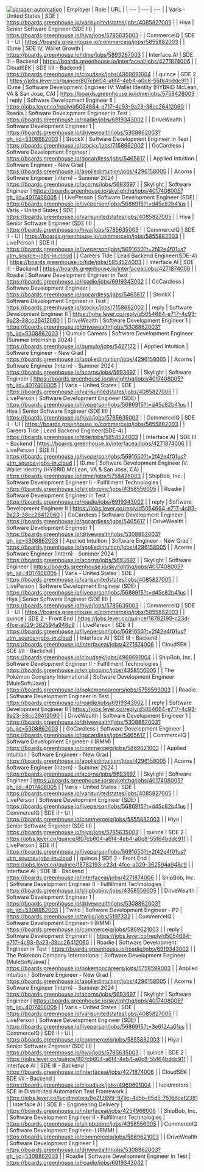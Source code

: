 [![scraper-automation](https://github.com/azad-ali786/Job_Openings/actions/workflows/scraper-automation.yml/badge.svg)](https://github.com/azad-ali786/Job_Openings/actions/workflows/scraper-automation.yml)
| Employer | Role | URL |
| --- | --- | --- |
| Varis - United States | SDE | https://boards.greenhouse.io/varisunitedstates/jobs/4085827005 |
| Hiya | Senior Software Engineer (SDE III) | https://boards.greenhouse.io/hiya/jobs/5785635003 |
| CommerceIQ | SDE II - UI | https://boards.greenhouse.io/commerceiq/jobs/5855882003 |
| ID.me | SDE IV, Wallet Growth | https://boards.greenhouse.io/idme/jobs/5893267003 |
| Interface AI | SDE III - Backend | https://boards.greenhouse.io/interfaceai/jobs/4271874006 |
| CloudSEK | SDE I/II - Backend | https://boards.greenhouse.io/cloudsek/jobs/4969691004 |
| quince | SDE 2 | https://jobs.lever.co/quince/807cb604-a6f4-4eb4-a0c8-55f64bddc911 |
| ID.me | Software Development Engineer IV: Wallet Identity (HYBRID McLean, VA & San Jose, CA) | https://boards.greenhouse.io/idme/jobs/5758426003 |
| reply | Software Development Engineer II | https://jobs.lever.co/reply/d5054664-e717-4c93-9a23-38cc26412060 |
| Roadie | Software Development Engineer in Test | https://boards.greenhouse.io/roadie/jobs/6919343002 |
| DriveWealth | Software Development Engineer 1 | https://boards.greenhouse.io/drivewealth/jobs/5308862003?gh_jid=5308862003 |
| StockX | Software Development Engineer in Test | https://boards.greenhouse.io/stockx/jobs/7158692002 |
| GoCardless | Software Development Engineer | https://boards.greenhouse.io/gocardless/jobs/5465617 |
| Applied Intuition | Software Engineer - New Grad | https://boards.greenhouse.io/appliedintuition/jobs/4296158005 |
| Acorns | Software Engineer (Intern) - Summer 2024 | https://boards.greenhouse.io/acorns/jobs/5693697 |
| Skylight | Software Engineer | https://boards.greenhouse.io/skylighthq/jobs/4017408005?gh_jid=4017408005 |
| LivePerson | Software Development Engineer (SDE) | https://boards.greenhouse.io/liveperson/jobs/5686915?t=d45c82b41us |
| Varis - United States | SDE | https://boards.greenhouse.io/varisunitedstates/jobs/4085827005 |
| Hiya | Senior Software Engineer (SDE III) | https://boards.greenhouse.io/hiya/jobs/5785635003 |
| CommerceIQ | SDE II - UI | https://boards.greenhouse.io/commerceiq/jobs/5855882003 |
| LivePerson | SDE II | https://boards.greenhouse.io/liveperson/jobs/5691650?t=2f42e4f01us?utm_source=jobs-in.cloud |
| Careers Tide | Lead Backend Engineer(SDE-4) | https://boards.greenhouse.io/tide/jobs/5854524003 |
| Interface AI | SDE III - Backend | https://boards.greenhouse.io/interfaceai/jobs/4271874006 |
| Roadie | Software Development Engineer in Test | https://boards.greenhouse.io/roadie/jobs/6919343002 |
| GoCardless | Software Development Engineer | https://boards.greenhouse.io/gocardless/jobs/5465617 |
| StockX | Software Development Engineer in Test | https://boards.greenhouse.io/stockx/jobs/7158692002 |
| reply | Software Development Engineer II | https://jobs.lever.co/reply/d5054664-e717-4c93-9a23-38cc26412060 |
| DriveWealth | Software Development Engineer 1 | https://boards.greenhouse.io/drivewealth/jobs/5308862003?gh_jid=5308862003 |
| Qumulo Careers | Software Development Engineer (Summer Internship 2024) | https://boards.greenhouse.io/qumulo/jobs/5427172 |
| Applied Intuition | Software Engineer - New Grad | https://boards.greenhouse.io/appliedintuition/jobs/4296158005 |
| Acorns | Software Engineer (Intern) - Summer 2024 | https://boards.greenhouse.io/acorns/jobs/5693697 |
| Skylight | Software Engineer | https://boards.greenhouse.io/skylighthq/jobs/4017408005?gh_jid=4017408005 |
| Varis - United States | SDE | https://boards.greenhouse.io/varisunitedstates/jobs/4085827005 |
| LivePerson | Software Development Engineer (SDE) | https://boards.greenhouse.io/liveperson/jobs/5686915?t=d45c82b41us |
| Hiya | Senior Software Engineer (SDE III) | https://boards.greenhouse.io/hiya/jobs/5785635003 |
| CommerceIQ | SDE II - UI | https://boards.greenhouse.io/commerceiq/jobs/5855882003 |
| Careers Tide | Lead Backend Engineer(SDE-4) | https://boards.greenhouse.io/tide/jobs/5854524003 |
| Interface AI | SDE III - Backend | https://boards.greenhouse.io/interfaceai/jobs/4271874006 |
| LivePerson | SDE II | https://boards.greenhouse.io/liveperson/jobs/5691650?t=2f42e4f01us?utm_source=jobs-in.cloud |
| ID.me | Software Development Engineer IV: Wallet Identity (HYBRID McLean, VA & San Jose, CA) | https://boards.greenhouse.io/idme/jobs/5758426003 |
| ShipBob, Inc. | Software Development Engineer II - Fulfillment Technologies | https://boards.greenhouse.io/shipbobinc/jobs/4358556005 |
| Roadie | Software Development Engineer in Test | https://boards.greenhouse.io/roadie/jobs/6919343002 |
| reply | Software Development Engineer II | https://jobs.lever.co/reply/d5054664-e717-4c93-9a23-38cc26412060 |
| GoCardless | Software Development Engineer | https://boards.greenhouse.io/gocardless/jobs/5465617 |
| DriveWealth | Software Development Engineer 1 | https://boards.greenhouse.io/drivewealth/jobs/5308862003?gh_jid=5308862003 |
| Applied Intuition | Software Engineer - New Grad | https://boards.greenhouse.io/appliedintuition/jobs/4296158005 |
| Acorns | Software Engineer (Intern) - Summer 2024 | https://boards.greenhouse.io/acorns/jobs/5693697 |
| Skylight | Software Engineer | https://boards.greenhouse.io/skylighthq/jobs/4017408005?gh_jid=4017408005 |
| Varis - United States | SDE | https://boards.greenhouse.io/varisunitedstates/jobs/4085827005 |
| LivePerson | Software Development Engineer (SDE) | https://boards.greenhouse.io/liveperson/jobs/5686915?t=d45c82b41us |
| Hiya | Senior Software Engineer (SDE III) | https://boards.greenhouse.io/hiya/jobs/5785635003 |
| CommerceIQ | SDE II - UI | https://boards.greenhouse.io/commerceiq/jobs/5855882003 |
| quince | SDE 2 - Front End | https://jobs.lever.co/quince/18782193-c23d-4fce-a029-362594a948c9 |
| LivePerson | SDE II | https://boards.greenhouse.io/liveperson/jobs/5691650?t=2f42e4f01us?utm_source=jobs-in.cloud |
| Interface AI | SDE III - Backend | https://boards.greenhouse.io/interfaceai/jobs/4271874006 |
| CloudSEK | SDE I/II - Backend | https://boards.greenhouse.io/cloudsek/jobs/4969691004 |
| ShipBob, Inc. | Software Development Engineer II - Fulfillment Technologies | https://boards.greenhouse.io/shipbobinc/jobs/4358556005 |
| The Pokémon Company International | Software Development Engineer (MuleSoft/Java) | https://boards.greenhouse.io/pokemoncareers/jobs/5759599003 |
| Roadie | Software Development Engineer in Test | https://boards.greenhouse.io/roadie/jobs/6919343002 |
| reply | Software Development Engineer II | https://jobs.lever.co/reply/d5054664-e717-4c93-9a23-38cc26412060 |
| DriveWealth | Software Development Engineer 1 | https://boards.greenhouse.io/drivewealth/jobs/5308862003?gh_jid=5308862003 |
| GoCardless | Software Development Engineer | https://boards.greenhouse.io/gocardless/jobs/5465617 |
| CommerceIQ | Software Development Engineer- I (RMM) | https://boards.greenhouse.io/commerceiq/jobs/5869621003 |
| Applied Intuition | Software Engineer - New Grad | https://boards.greenhouse.io/appliedintuition/jobs/4296158005 |
| Acorns | Software Engineer (Intern) - Summer 2024 | https://boards.greenhouse.io/acorns/jobs/5693697 |
| Skylight | Software Engineer | https://boards.greenhouse.io/skylighthq/jobs/4017408005?gh_jid=4017408005 |
| Varis - United States | SDE | https://boards.greenhouse.io/varisunitedstates/jobs/4085827005 |
| LivePerson | Software Development Engineer (SDE) | https://boards.greenhouse.io/liveperson/jobs/5686915?t=d45c82b41us |
| CommerceIQ | SDE II - UI | https://boards.greenhouse.io/commerceiq/jobs/5855882003 |
| Hiya | Senior Software Engineer (SDE III) | https://boards.greenhouse.io/hiya/jobs/5785635003 |
| quince | SDE 2 | https://jobs.lever.co/quince/807cb604-a6f4-4eb4-a0c8-55f64bddc911 |
| LivePerson | SDE II | https://boards.greenhouse.io/liveperson/jobs/5691650?t=2f42e4f01us?utm_source=jobs-in.cloud |
| quince | SDE 2 - Front End | https://jobs.lever.co/quince/18782193-c23d-4fce-a029-362594a948c9 |
| Interface AI | SDE III - Backend | https://boards.greenhouse.io/interfaceai/jobs/4271874006 |
| ShipBob, Inc. | Software Development Engineer II - Fulfillment Technologies | https://boards.greenhouse.io/shipbobinc/jobs/4358556005 |
| DriveWealth | Software Development Engineer 1 | https://boards.greenhouse.io/drivewealth/jobs/5308862003?gh_jid=5308862003 |
| Twilio | Software Development Engineer - P2 | https://boards.greenhouse.io/twilio/jobs/5197332 |
| CommerceIQ | Software Development Engineer- I (RMM) | https://boards.greenhouse.io/commerceiq/jobs/5869621003 |
| reply | Software Development Engineer II | https://jobs.lever.co/reply/d5054664-e717-4c93-9a23-38cc26412060 |
| Roadie | Software Development Engineer in Test | https://boards.greenhouse.io/roadie/jobs/6919343002 |
| The Pokémon Company International | Software Development Engineer (MuleSoft/Java) | https://boards.greenhouse.io/pokemoncareers/jobs/5759599003 |
| Applied Intuition | Software Engineer - New Grad | https://boards.greenhouse.io/appliedintuition/jobs/4296158005 |
| Acorns | Software Engineer (Intern) - Summer 2024 | https://boards.greenhouse.io/acorns/jobs/5693697 |
| Skylight | Software Engineer | https://boards.greenhouse.io/skylighthq/jobs/4017408005?gh_jid=4017408005 |
| Varis - United States | SDE | https://boards.greenhouse.io/varisunitedstates/jobs/4085827005 |
| LivePerson | Software Development Engineer (SDE) | https://boards.greenhouse.io/liveperson/jobs/5686915?t=3e6124a61us |
| CommerceIQ | SDE II - UI | https://boards.greenhouse.io/commerceiq/jobs/5855882003 |
| Hiya | Senior Software Engineer (SDE III) | https://boards.greenhouse.io/hiya/jobs/5785635003 |
| quince | SDE 2 | https://jobs.lever.co/quince/807cb604-a6f4-4eb4-a0c8-55f64bddc911 |
| Interface AI | SDE III - Backend | https://boards.greenhouse.io/interfaceai/jobs/4271874006 |
| CloudSEK | SDE I/II - Backend | https://boards.greenhouse.io/cloudsek/jobs/4969691004 |
| lucidmotors | SDE in Distributed Automation Test Framework | https://jobs.lever.co/lucidmotors/8e2f3899-979c-4d5b-85d5-75166caf2381 |
| Interface AI | SDE II - Engineering Delivery | https://boards.greenhouse.io/interfaceai/jobs/4254966006 |
| ShipBob, Inc. | Software Development Engineer II - Fulfillment Technologies | https://boards.greenhouse.io/shipbobinc/jobs/4358556005 |
| CommerceIQ | Software Development Engineer- I (RMM) | https://boards.greenhouse.io/commerceiq/jobs/5869621003 |
| DriveWealth | Software Development Engineer 1 | https://boards.greenhouse.io/drivewealth/jobs/5308862003?gh_jid=5308862003 |
| Roadie | Software Development Engineer in Test | https://boards.greenhouse.io/roadie/jobs/6919343002 |